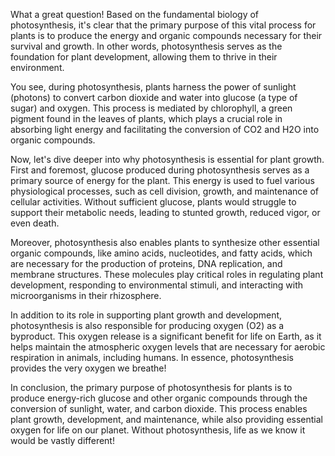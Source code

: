 What a great question! Based on the fundamental biology of photosynthesis, it's clear that the primary purpose of this vital process for plants is to produce the energy and organic compounds necessary for their survival and growth. In other words, photosynthesis serves as the foundation for plant development, allowing them to thrive in their environment.

You see, during photosynthesis, plants harness the power of sunlight (photons) to convert carbon dioxide and water into glucose (a type of sugar) and oxygen. This process is mediated by chlorophyll, a green pigment found in the leaves of plants, which plays a crucial role in absorbing light energy and facilitating the conversion of CO2 and H2O into organic compounds.

Now, let's dive deeper into why photosynthesis is essential for plant growth. First and foremost, glucose produced during photosynthesis serves as a primary source of energy for the plant. This energy is used to fuel various physiological processes, such as cell division, growth, and maintenance of cellular activities. Without sufficient glucose, plants would struggle to support their metabolic needs, leading to stunted growth, reduced vigor, or even death.

Moreover, photosynthesis also enables plants to synthesize other essential organic compounds, like amino acids, nucleotides, and fatty acids, which are necessary for the production of proteins, DNA replication, and membrane structures. These molecules play critical roles in regulating plant development, responding to environmental stimuli, and interacting with microorganisms in their rhizosphere.

In addition to its role in supporting plant growth and development, photosynthesis is also responsible for producing oxygen (O2) as a byproduct. This oxygen release is a significant benefit for life on Earth, as it helps maintain the atmospheric oxygen levels that are necessary for aerobic respiration in animals, including humans. In essence, photosynthesis provides the very oxygen we breathe!

In conclusion, the primary purpose of photosynthesis for plants is to produce energy-rich glucose and other organic compounds through the conversion of sunlight, water, and carbon dioxide. This process enables plant growth, development, and maintenance, while also providing essential oxygen for life on our planet. Without photosynthesis, life as we know it would be vastly different!